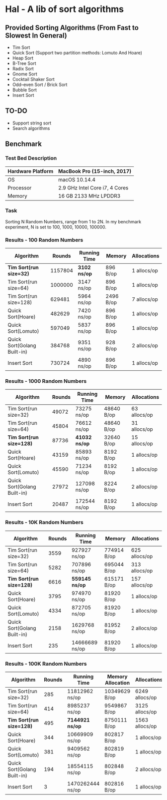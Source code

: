 # Hal - A lib of sort algorithms

## Provided Sorting Algorithms (From Fast to Slowest In General)
- Tim Sort
- Quick Sort (Support two partition methods: Lomuto And Hoare)
- Heap Sort
- B-Tree Sort
- Radix Sort
- Gnome Sort
- Cocktail Shaker Sort
- Odd–even Sort / Brick Sort
- Bubble Sort
- Insert Sort

## TO-DO
- Support string sort
- Search algorithms

## Benchmark

### Test Bed Description
| Hardware Platform | MacBook Pro (15-inch, 2017) |
| --- | --- |
| OS | macOS 10.14.4 |
| Processor | 2.9 GHz Intel Core i7, 4 Cores | 
| Memory | 16 GB 2133 MHz LPDDR3 | 

### Task
Sorting N Random Numbers, range from 1 to 2N. In my benchmark experiment, N is set to 100, 1000, 10000, 100000.

### Results - 100 Random Numbers
| Algorithm | Rounds | Running Time | Memory  | Allocations | 
| --------- | --------- | --------- | --------- | --------- | 
**Tim Sort(run size=32)** |             1157804   |          **3102 ns/op** |            896 B/op |          1 allocs/op
Tim Sort(run size=64) |             1000000   |          3147 ns/op |            896 B/op |          1 allocs/op
Tim Sort(run size=128) |            629481   |          5964 ns/op |           2496 B/op |          7 allocs/op
Quick Sort(Hoare) |                 482629   |          7420 ns/op |            896 B/op |          1 allocs/op 
Quick Sort(Lomuto) |                597049   |          5837 ns/op |            896 B/op |          1 allocs/op 
Quick Sort(Golang Built-in) |       384768   |          9351 ns/op |            928 B/op |          2 allocs/op
Insert Sort |                       730724   |          4890 ns/op |            896 B/op |          1 allocs/op

### Results - 1000 Random Numbers
| Algorithm | Rounds | Running Time | Memory  | Allocations | 
| --------- | --------- | --------- | --------- | --------- | 
Tim Sort(run size=32) |             49072   |          73275 ns/op |           48640 B/op |         63 allocs/op
Tim Sort(run size=64) |             45804   |          76612 ns/op |           48640 B/op |         31 allocs/op
**Tim Sort(run size=128)**|             87736   |          **41032 ns/op** |           32640 B/op |         15 allocs/op
Quick Sort(Hoare) |                 43159   |          85893 ns/op |            8192 B/op |          1 allocs/op 
Quick Sort(Lomuto) |                45590   |          71234 ns/op |            8192 B/op |          1 allocs/op 
Quick Sort(Golang Built-in) |       27972   |         127098 ns/op |            8224 B/op |          2 allocs/op
Insert Sort |                       20487   |         172544 ns/op |            8192 B/op |          1 allocs/op

### Results - 10K Random Numbers 
| Algorithm | Rounds | Running Time | Memory  | Allocations | 
| --------- | --------- | --------- | --------- | --------- | 
Tim Sort(run size=32) |              3559   |         927927 ns/op |         774914 B/op  |      625 allocs/op
Tim Sort(run size=64) |              5282   |         707896 ns/op |         695044 B/op   |     313 allocs/op
**Tim Sort(run size=128)** |             6616     |       **559145 ns/op**  |        615171 B/op   |     157 allocs/op
Quick Sort(Hoare) |                  3795    |        974970 ns/op |          81920 B/op  |        1 allocs/op 
Quick Sort(Lomuto) |                 4334     |       872705 ns/op |          81920 B/op |         1 allocs/op 
Quick Sort(Golang Built-in) |        2158     |      1629768 ns/op |          81952 B/op  |        2 allocs/op
Insert Sort |                         235     |     14666689 ns/op   |        81920 B/op     |     1 allocs/op

### Results - 100K Random Numbers 
| Algorithm | Rounds | Running Time | Memory Allocation | Allocations | 
| --------- | --------- | --------- | --------- | --------- | 
Tim Sort(run size=32) |              285 |         11812962 ns/op |       10349629 B/op |      6249 allocs/op
Tim Sort(run size=64) |              414 |          8985237 ns/op |        9549867 B/op |      3125 allocs/op
**Tim Sort(run size=128)** |             495 |          **7144921 ns/op** |        8750111 B/op |      1563 allocs/op
Quick Sort(Hoare) |                  344 |         10669909 ns/op |         802817 B/op |         1 allocs/op
Quick Sort(Lomuto) |                 381 |          9409562 ns/op |         802819 B/op |         1 allocs/op
Quick Sort(Golang Built-in) |        194 |         18554115 ns/op |         802848 B/op |         2 allocs/op
Insert Sort |                        3   |       1470262444 ns/op   |       802816 B/op   |       1 allocs/op